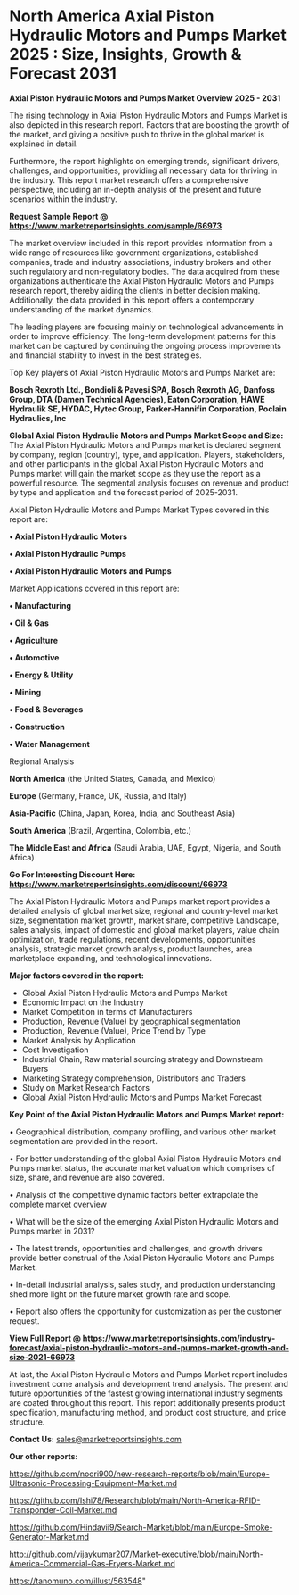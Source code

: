 # North America Axial Piston Hydraulic Motors and Pumps Market 2025 : Size, Insights, Growth & Forecast 2031

<Strong> Axial Piston Hydraulic Motors and Pumps Market Overview 2025 - 2031</strong>

The rising technology in Axial Piston Hydraulic Motors and Pumps Market is also depicted in this research report. Factors that are boosting the growth of the market, and giving a positive push to thrive in the global market is explained in detail.

Furthermore, the report highlights on emerging trends, significant drivers, challenges, and opportunities, providing all necessary data for thriving in the industry. This report market research offers a comprehensive perspective, including an in-depth analysis of the present and future scenarios within the industry.

<strong>Request Sample Report @ <a href=https://www.marketreportsinsights.com/sample/66973>https://www.marketreportsinsights.com/sample/66973</a></strong>

The market overview included in this report provides information from a wide range of resources like government organizations, established companies, trade and industry associations, industry brokers and other such regulatory and non-regulatory bodies. The data acquired from these organizations authenticate the Axial Piston Hydraulic Motors and Pumps research report, thereby aiding the clients in better decision making. Additionally, the data provided in this report offers a contemporary understanding of the market dynamics.

The leading players are focusing mainly on technological advancements in order to improve efficiency. The long-term development patterns for this market can be captured by continuing the ongoing process improvements and financial stability to invest in the best strategies.

Top Key players of Axial Piston Hydraulic Motors and Pumps Market are:

<strong>Bosch Rexroth Ltd., Bondioli & Pavesi SPA, Bosch Rexroth AG, Danfoss Group, DTA (Damen Technical Agencies), Eaton Corporation, HAWE Hydraulik SE, HYDAC, Hytec Group, Parker-Hannifin Corporation, Poclain Hydraulics, Inc</strong>

<strong><b>Global Axial Piston Hydraulic Motors and Pumps Market Scope and Size:</b></strong>
The Axial Piston Hydraulic Motors and Pumps market is declared segment by company, region (country), type, and application. Players, stakeholders, and other participants in the global Axial Piston Hydraulic Motors and Pumps market will gain the market scope as they use the report as a powerful resource. The segmental analysis focuses on revenue and product by type and application and the forecast period of 2025-2031.

Axial Piston Hydraulic Motors and Pumps Market Types covered in this report are:

<strong>• Axial Piston Hydraulic Motors

• Axial Piston Hydraulic Pumps

• Axial Piston Hydraulic Motors and Pumps</strong>

Market Applications covered in this report are:

<strong>• Manufacturing

• Oil & Gas

• Agriculture

• Automotive

• Energy & Utility

• Mining

• Food & Beverages

• Construction

• Water Management</strong> 

Regional Analysis

<strong>North America</strong> (the United States, Canada, and Mexico)

<strong>Europe</strong> (Germany, France, UK, Russia, and Italy)

<strong>Asia-Pacific</strong> (China, Japan, Korea, India, and Southeast Asia)

<strong>South America</strong> (Brazil, Argentina, Colombia, etc.)

<strong>The Middle East and Africa</strong> (Saudi Arabia, UAE, Egypt, Nigeria, and South Africa)

<strong>Go For Interesting Discount Here: <a href=https://www.marketreportsinsights.com/discount/66973>https://www.marketreportsinsights.com/discount/66973</a></strong>

The Axial Piston Hydraulic Motors and Pumps market report provides a detailed analysis of global market size, regional and country-level market size, segmentation market growth, market share, competitive Landscape, sales analysis, impact of domestic and global market players, value chain optimization, trade regulations, recent developments, opportunities analysis, strategic market growth analysis, product launches, area marketplace expanding, and technological innovations.

<strong><b>Major factors covered in the report:</b></strong>
<ul>
  <li>Global Axial Piston Hydraulic Motors and Pumps Market </li>
  <li>Economic Impact on the Industry</li>
  <li>Market Competition in terms of Manufacturers</li>
  <li>Production, Revenue (Value) by geographical segmentation</li>
  <li>Production, Revenue (Value), Price Trend by Type</li>
  <li>Market Analysis by Application</li>
  <li>Cost Investigation</li>
  <li>Industrial Chain, Raw material sourcing strategy and Downstream Buyers</li>
  <li>Marketing Strategy comprehension, Distributors and Traders</li>
  <li>Study on Market Research Factors</li>
  <li>Global Axial Piston Hydraulic Motors and Pumps Market Forecast</li>
</ul>

<strong><b>Key Point of the Axial Piston Hydraulic Motors and Pumps Market report:</b></strong>

• Geographical distribution, company profiling, and various other market segmentation are provided in the report.

• For better understanding of the global Axial Piston Hydraulic Motors and Pumps market status, the accurate market valuation which comprises of size, share, and revenue are also covered.

• Analysis of the competitive dynamic factors better extrapolate the complete market overview

• What will be the size of the emerging Axial Piston Hydraulic Motors and Pumps market in 2031?

• The latest trends, opportunities and challenges, and growth drivers provide better construal of the Axial Piston Hydraulic Motors and Pumps Market.

• In-detail industrial analysis, sales study, and production understanding shed more light on the future market growth rate and scope.

• Report also offers the opportunity for customization as per the customer request.

<strong><b>View Full Report @ <a href=https://www.marketreportsinsights.com/industry-forecast/axial-piston-hydraulic-motors-and-pumps-market-growth-and-size-2021-66973>https://www.marketreportsinsights.com/industry-forecast/axial-piston-hydraulic-motors-and-pumps-market-growth-and-size-2021-66973</a></b></strong>


At last, the Axial Piston Hydraulic Motors and Pumps Market report includes investment come analysis and development trend analysis. The present and future opportunities of the fastest growing international industry segments are coated throughout this report. This report additionally presents product specification, manufacturing method, and product cost structure, and price structure.

<strong>Contact Us:</strong>
sales@marketreportsinsights.com

<strong>Our other reports:</strong>

<a href=https://github.com/noori900/new-research-reports/blob/main/Europe-Ultrasonic-Processing-Equipment-Market.md>https://github.com/noori900/new-research-reports/blob/main/Europe-Ultrasonic-Processing-Equipment-Market.md</a>

<a href=https://github.com/Ishi78/Research/blob/main/North-America-RFID-Transponder-Coil-Market.md>https://github.com/Ishi78/Research/blob/main/North-America-RFID-Transponder-Coil-Market.md</a>

<a href=https://github.com/Hindavii9/Search-Market/blob/main/Europe-Smoke-Generator-Market.md>https://github.com/Hindavii9/Search-Market/blob/main/Europe-Smoke-Generator-Market.md</a>

<a href=http://github.com/vijaykumar207/Market-executive/blob/main/North-America-Commercial-Gas-Fryers-Market.md>http://github.com/vijaykumar207/Market-executive/blob/main/North-America-Commercial-Gas-Fryers-Market.md</a>

<a href=https://tanomuno.com/illust/563548>https://tanomuno.com/illust/563548</a>"
